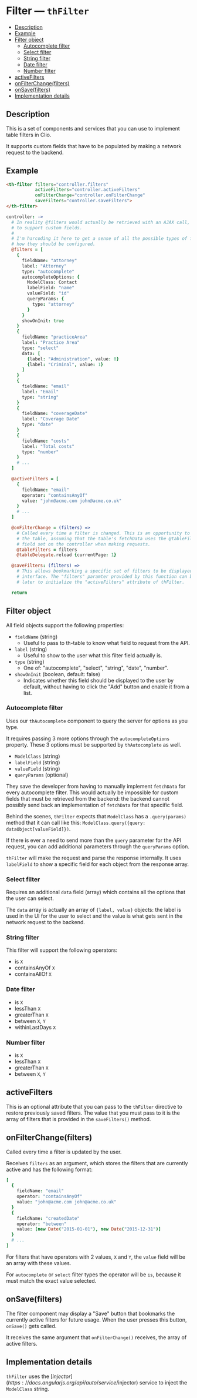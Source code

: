 # Filter — `thFilter`

<!-- TOC depthFrom:2 depthTo:6 withLinks:1 updateOnSave:1 orderedList:0 -->

- [Description](#description)
- [Example](#example)
- [Filter object](#filter-object)
	- [Autocomplete filter](#autocomplete-filter)
	- [Select filter](#select-filter)
	- [String filter](#string-filter)
	- [Date filter](#date-filter)
	- [Number filter](#number-filter)
- [activeFilters](#activefilters)
- [onFilterChange(filters)](#onfilterchangefilters)
- [onSave(filters)](#onsavefilters)
- [Implementation details](#implementation-details)

<!-- /TOC -->

## Description

This is a set of components and services that you can use to implement table
filters in Clio.

It supports custom fields that have to be populated by making a network request
to the backend.

## Example

```html
<th-filter filters="controller.filters"
           activeFilters="controller.activeFilters"
           onFilterChange="controller.onFilterChange"
           saveFilters="controller.saveFilters">
</th-filter>
```

```coffeescript
controller: ->
  # In reality @filters would actually be retrieved with an AJAX call, in order
  # to support custom fields.
  #
  # I'm harcoding it here to get a sense of all the possible types of fields and
  # how they should be configured.
  @filters = [
    {
      fieldName: "attorney"
      label: "Attorney"
      type: "autocomplete"
      autocompleteOptions: {
        ModelClass: Contact
        labelField: "name"
        valueField: "id"
        queryParams: {
          type: "attorney"
        }
      }
      showOnInit: true
    }
    {
      fieldName: "practiceArea"
      label: "Practice Area"
      type: "select"
      data: [
        {label: "Administration", value: 0}
        {label: "Criminal", value: 1}
      ]
    }
    {
      fieldName: "email"
      label: "Email"
      type: "string"
    }
    {
      fieldName: "coverageDate"
      label: "Coverage Date"
      type: "date"
    }
    {
      fieldName: "costs"
      label: "Total costs"
      type: "number"
    }
    # ...
  ]

  @activeFilters = [
    {
      fieldName: "email"
      operator: "containsAnyOf"
      value: "john@acme.com john@acme.co.uk"
    }
    # ...
  ]

  @onFilterChange = (filters) =>
    # Called every time a filter is changed. This is an opportunity to reload
    # the table, assuming that the table's fetchData uses the @tableFilters
    # field set on the controller when making requests.
    @tableFilters = filters
    @tableDelegate.reload {currentPage: 1}

  @saveFilters: (filters) =>
    # This allows bookmarking a specific set of filters to be displayed in the
    # interface. The "filters" paramter provided by this function can be used
    # later to initialize the "activeFilters" attribute of thFilter.

  return
```

## Filter object

All field objects support the following properties:

* `fieldName` (string)
  * Useful to pass to th-table to know what field to request from the API.
* `label` (string)
  * Useful to show to the user what this filter field actually is.
* `type` (string)
  * One of: "autocomplete", "select", "string", "date", "number".
* `showOnInit` (boolean, default: false)
  * Indicates whether this field should be displayed to the user by default,
    without having to click the "Add" button and enable it from a list.

### Autocomplete filter

Uses our `thAutocomplete` component to query the server for options as you type.

It requires passing 3 more options through the `autocompleteOptions` property.
These 3 options must be supported by `thAutocomplete` as well.

* `ModelClass` (string)
* `labelField` (string)
* `valueField` (string)
* `queryParams` (optional)

They save the developer from having to manually implement `fetchData` for every
autocomplete filter. This would actually be impossible for custom fields that
must be retrieved from the backend: the backend cannot possibly send back
an implementation of `fetchData` for that specific field.

Behind the scenes, `thFilter` expects that `ModelClass` has a `.query(params)`
method that it can call like this:
`ModelClass.query({query: dataObject[valueField]})`.

If there is ever a need to send more than the `query` parameter for the API
request, you can add additional parameters through the `queryParams` option.

`thFilter` will make the request and parse the response internally. It uses
`labelField` to show a specific field for each object from the response array.

### Select filter

Requires an additional `data` field (array) which contains all the options that
the user can select.

The `data` array is actually an array of `{label, value}` objects: the label is
used in the UI for the user to select and the value is what gets sent in the
network request to the backend.

### String filter

This filter will support the following operators:
* is `X`
* containsAnyOf `X`
* containsAllOf `X`

### Date filter

* is `X`
* lessThan `X`
* greaterThan `X`
* between `X`, `Y`
* withinLastDays `X`

### Number filter

* is `X`
* lessThan `X`
* greaterThan `X`
* between `X`, `Y`



## activeFilters

This is an optional attribute that you can pass to the `thFilter` directive to
restore previously saved filters. The value that you must pass to it is the
array of filters that is provided in the `saveFilters()` method.



## onFilterChange(filters)

Called every time a filter is updated by the user.

Receives `filters` as an argument, which stores the filters that are currently
active and has the following format:

```coffeescript
[
  {
    fieldName: "email"
    operator: "containsAnyOf"
    value: "john@acme.com john@acme.co.uk"
  }
  {
    fieldName: "createdDate"
    operator: "between"
    value: [new Date("2015-01-01"), new Date("2015-12-31")]
  }
  # ...
]
```

For filters that have operators with 2 values, `X` and `Y`, the `value` field
will be an array with these values.

For `autocomplete` or `select` filter types the operator will be `is`, because
it must match the exact value selected.



## onSave(filters)

The filter component may display a "Save" button that bookmarks the currently
active filters for future usage. When the user presses this button, `onSave()`
gets called.

It receives the same argument that `onFilterChange()` receives, the array of
active filters.



## Implementation details

`thFilter` uses the [$injector](https://docs.angularjs.org/api/auto/service/$injector)
service to inject the `ModelClass` string.
